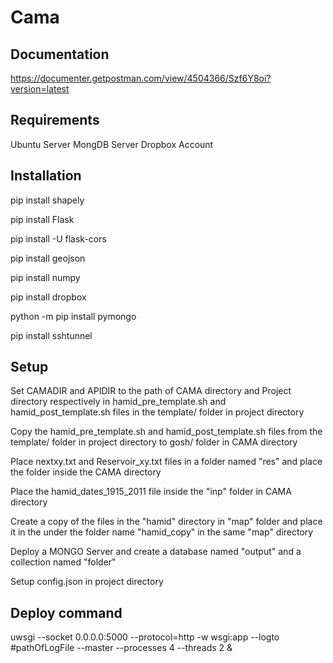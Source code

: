 # Cama

## Documentation ##
https://documenter.getpostman.com/view/4504366/Szf6Y8oi?version=latest

## Requirements ##
Ubuntu Server
MongDB Server
Dropbox Account

## Installation ##
pip install shapely

pip install Flask

pip install -U flask-cors

pip install geojson

pip install numpy

pip install dropbox

python -m pip install pymongo

pip install sshtunnel

## Setup ##
Set CAMADIR and APIDIR to the path of CAMA directory and Project directory respectively in hamid_pre_template.sh and hamid_post_template.sh 
files in the template/ folder in project directory

Copy the hamid_pre_template.sh and hamid_post_template.sh files from the template/ folder in project directory to gosh/ folder in CAMA directory

Place nextxy.txt and Reservoir_xy.txt files in a folder named "res" and place the folder inside the CAMA directory

Place the hamid_dates_1915_2011 file inside the "inp" folder in CAMA directory

Create a copy of the files in the "hamid" directory in "map" folder and place it in the under the folder name "hamid_copy" in the same "map" directory

Deploy a MONGO Server and create a database named "output" and a collection named "folder"

Setup config.json in project directory

## Deploy command ##
uwsgi --socket 0.0.0.0:5000 --protocol=http -w wsgi:app --logto #pathOfLogFile --master --processes 4 --threads 2 &


